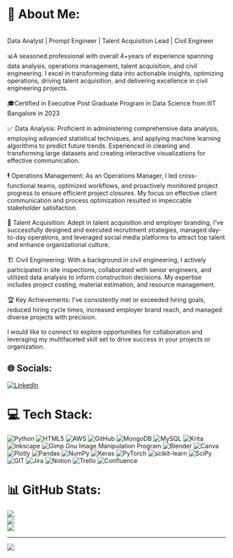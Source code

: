 # 💫 About Me:
<br>Data Analyst | Prompt Engineer | Talent Acquisition Lead | Civil Engineer<br><br>📊A seasoned professional with overall 4+years of experience spanning data analysis, operations management, talent acquisition, and civil engineering. I excel in transforming data into actionable insights, optimizing operations, driving talent acquisition, and delivering excellence in civil engineering projects.<br><br>🎓Certified in Executive Post Graduate Program in Data Science from IIIT Bangalore in 2023<br><br>📈 Data Analysis: Proficient in administering comprehensive data analysis, employing advanced statistical techniques, and applying machine learning algorithms to predict future trends. Experienced in cleaning and transforming large datasets and creating interactive visualizations for effective communication.<br><br>🕴️ Operations Management: As an Operations Manager, I led cross-functional teams, optimized workflows, and proactively monitored project progress to ensure efficient project closures. My focus on effective client communication and process optimization resulted in impeccable stakeholder satisfaction.<br><br>👥 Talent Acquisition: Adept in talent acquisition and employer branding, I've successfully designed and executed recruitment strategies, managed day-to-day operations, and leveraged social media platforms to attract top talent and enhance organizational culture.<br><br>🏗️ Civil Engineering: With a background in civil engineering, I actively participated in site inspections, collaborated with senior engineers, and utilized data analysis to inform construction decisions. My expertise includes project costing, material estimation, and resource management.<br><br>🏆 Key Achievements: I've consistently met or exceeded hiring goals, reduced hiring cycle times, increased employer brand reach, and managed diverse projects with precision.<br><br>I would like to connect to explore opportunities for collaboration and leveraging my multifaceted skill set to drive success in your projects or organization.


## 🌐 Socials:
[![LinkedIn](https://img.shields.io/badge/LinkedIn-%230077B5.svg?logo=linkedin&logoColor=white)](https://linkedin.com/in/https://www.linkedin.com/in/venkatakailashch/) 

# 💻 Tech Stack:
![Python](https://img.shields.io/badge/python-3670A0?style=for-the-badge&logo=python&logoColor=ffdd54) ![HTML5](https://img.shields.io/badge/html5-%23E34F26.svg?style=for-the-badge&logo=html5&logoColor=white) ![AWS](https://img.shields.io/badge/AWS-%23FF9900.svg?style=for-the-badge&logo=amazon-aws&logoColor=white) ![GitHub](https://img.shields.io/badge/GitHub-%23121011.svg?style=for-the-badge&logo=github&logoColor=white) ![MongoDB](https://img.shields.io/badge/MongoDB-%234ea94b.svg?style=for-the-badge&logo=mongodb&logoColor=white) ![MySQL](https://img.shields.io/badge/mysql-%2300f.svg?style=for-the-badge&logo=mysql&logoColor=white) ![Krita](https://img.shields.io/badge/Krita-203759?style=for-the-badge&logo=krita&logoColor=EEF37B) ![Inkscape](https://img.shields.io/badge/Inkscape-e0e0e0?style=for-the-badge&logo=inkscape&logoColor=080A13) ![Gimp Gnu Image Manipulation Program](https://img.shields.io/badge/Gimp-657D8B?style=for-the-badge&logo=gimp&logoColor=FFFFFF) ![Blender](https://img.shields.io/badge/blender-%23F5792A.svg?style=for-the-badge&logo=blender&logoColor=white) ![Canva](https://img.shields.io/badge/Canva-%2300C4CC.svg?style=for-the-badge&logo=Canva&logoColor=white) ![Plotly](https://img.shields.io/badge/Plotly-%233F4F75.svg?style=for-the-badge&logo=plotly&logoColor=white) ![Pandas](https://img.shields.io/badge/pandas-%23150458.svg?style=for-the-badge&logo=pandas&logoColor=white) ![NumPy](https://img.shields.io/badge/numpy-%23013243.svg?style=for-the-badge&logo=numpy&logoColor=white) ![Keras](https://img.shields.io/badge/Keras-%23D00000.svg?style=for-the-badge&logo=Keras&logoColor=white) ![PyTorch](https://img.shields.io/badge/PyTorch-%23EE4C2C.svg?style=for-the-badge&logo=PyTorch&logoColor=white) ![scikit-learn](https://img.shields.io/badge/scikit--learn-%23F7931E.svg?style=for-the-badge&logo=scikit-learn&logoColor=white) ![SciPy](https://img.shields.io/badge/SciPy-%230C55A5.svg?style=for-the-badge&logo=scipy&logoColor=%white) ![GIT](https://img.shields.io/badge/Git-fc6d26?style=for-the-badge&logo=git&logoColor=white) ![Jira](https://img.shields.io/badge/jira-%230A0FFF.svg?style=for-the-badge&logo=jira&logoColor=white) ![Notion](https://img.shields.io/badge/Notion-%23000000.svg?style=for-the-badge&logo=notion&logoColor=white) ![Trello](https://img.shields.io/badge/Trello-%23026AA7.svg?style=for-the-badge&logo=Trello&logoColor=white) ![Confluence](https://img.shields.io/badge/confluence-%23172BF4.svg?style=for-the-badge&logo=confluence&logoColor=white)
# 📊 GitHub Stats:
![](https://github-readme-stats.vercel.app/api?username=Kailashch&theme=blue-green&hide_border=false&include_all_commits=false&count_private=false)<br/>
![](https://github-readme-streak-stats.herokuapp.com/?user=Kailashch&theme=blue-green&hide_border=false)<br/>
![](https://github-readme-stats.vercel.app/api/top-langs/?username=Kailashch&theme=blue-green&hide_border=false&include_all_commits=false&count_private=false&layout=compact)

---
[![](https://visitcount.itsvg.in/api?id=Kailashch&icon=5&color=1)](https://visitcount.itsvg.in)

<!-- Proudly created with GPRM ( https://gprm.itsvg.in ) -->
